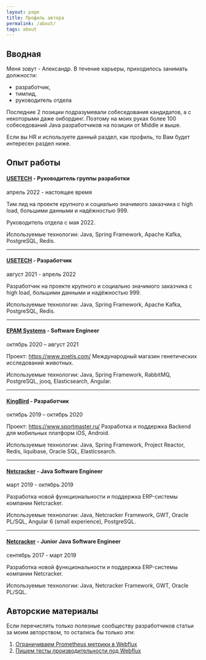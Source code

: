 ```yaml
---
layout: page
title: Профиль автора
permalink: /about/
tags: about
---
```


## Вводная

Меня зовут - Александр.
В течение карьеры, приходилось занимать должности:
- разработчик,
- тимлид,
- руководитель отдела

Последние 2 позиции подразумевали собеседования кандидатов, а с некоторыми даже онбординг. 
Поэтому на моих руках более 100 собеседований Java разработчиков на позиции от Middle и выше.

Если вы HR и используете данный раздел, как профиль, то Вам будет интересен раздел ниже.

## Опыт работы

#### [USETECH](https://usetech.ru) - Руководитель группы разработки
aпрель 2022 - настоящее время

Тим лид на проекте крупного и социально значимого заказчика c high load, большими данными и надёжностью 999.

Руководитель отдела с мая 2022.

Используемые технологии: Java, Spring Framework, Apache Kafka, PostgreSQL, Redis.

* * *

#### [USETECH](https://usetech.ru) - Разработчик
август 2021 - aпрель 2022

Разработчик на проекте крупного и социально значимого заказчика c high load, большими данными и надёжностью 999.

Используемые технологии: Java, Spring Framework, Apache Kafka, PostgreSQL, Redis.

* * *

#### [EPAM Systems](https://www.epam.com/) - Software Engineer
октябрь 2020 – август 2021

Проект: https://www.zoetis.com/
Международный магазин генетических исследований животных.

Используемые технологии: Java, Spring Framework, RabbitMQ, PostgreSQL, jooq, Elasticsearch, Angular.

* * *

#### [KingBird](https://www.kingbird.ru) - Разработчик
октябрь 2019 – октябрь 2020

Проект: https://www.sportmaster.ru/
Разработка и поддержка Backend для мобильных платформ iOS, Android.


Используемые технологии: Java, Spring Framework, Project Reactor, Redis, liquibase, Oracle SQL, Elasticsearch.

* * *

#### [Netcracker](https://www.netcracker.com) - Java Software Engineer
март 2019 - октябрь 2019

Разработка новой функциональности и поддержка ERP-системы компании Netcracker.

Используемые технологии: Java, Netcracker Framework, GWT, Oracle PL/SQL, Angular 6 (small experience), PostgreSQL.

* * *

#### [Netcracker](https://www.netcracker.com) - Junior Java Software Engineer
cентябрь 2017 - март 2019

Разработка новой функциональности и поддержка ERP-системы компании Netcracker.

Используемые технологии: Java, Netcracker Framework, GWT, Oracle PL/SQL.


## Авторские материалы

Если перечислять только полезные сообществу разработчиков статьи за моим авторством, то остались бы только эти:

1. [Ограничиваем Prometheus метрики в Webflux](https://habr.com/ru/post/662177)
2. [Пишем тесты производительности под Webflux](https://habr.com/ru/company/usetech/blog/680948)